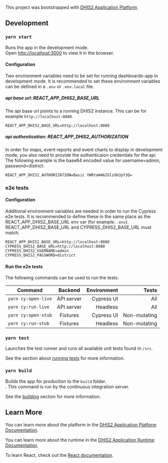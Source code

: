 This project was bootstrapped with [DHIS2 Application Platform](https://github.com/dhis2/app-platform).

## Development

### `yarn start`

Runs the app in the development mode.<br />
Open [http://localhost:3000](http://localhost:3000) to view it in the browser.

#### Configuration

Two environment variables need to be set for running dashboards-app in development mode. It is recommended to set these environment variables can be defined in a `.env` or `.env.local` file.

##### api base url: REACT_APP_DHIS2_BASE_URL

The api base url points to a running DHIS2 instance. This can be for example `http://localhost:8080`.

```
REACT_APP_DHIS2_BASE_URL=http://localhost:8080
```

##### api authentication: REACT_APP_DHIS2_AUTHORIZATION

In order for maps, event reports and event charts to display in development mode, you also need to provide the authenticaion credentials for the api. The following example is the base64 encoded value for username=admin, password=district:

```
REACT_APP_DHIS2_AUTHORIZATION=Basic YWRtaW46ZGlzdHJpY3Q=
```

### e2e tests

#### Configuration

Additional environment variables are needed in order to run the Cypress e2e tests. It is recommended to define these in the same place as the REACT_APP_DHIS2_BASE_URL env var (for example. `.env`). REACT_APP_DHIS2_BASE_URL and CYPRESS_DHIS2_BASE_URL must match.

```
REACT_APP_DHIS2_BASE_URL=http://localhost:8080
CYPRESS_DHIS2_BASE_URL=http://localhost:8080
CYPRESS_DHIS2_USERNAME=admin
CYPRESS_DHIS2_PASSWORD=district
```

#### Run the e2e tests

The following commands can be used to run the tests:

| Command             |  Backend   | Environment |        Tests |
| ------------------- | :--------: | ----------: | -----------: |
| `yarn cy:open-live` | API server |  Cypress UI |          All |
| `yarn cy:run-live`  | API server |    Headless |          All |
| `yarn cy:open-stub` |  Fixtures  |  Cypress UI | Non-mutating |
| `yarn cy:run-stub`  |  Fixtures  |    Headless | Non-mutating |

### `yarn test`

Launches the test runner and runs all available unit tests found in `/src`.<br />

See the section about [running tests](https://platform.dhis2.nu/#/scripts/test) for more information.

### `yarn build`

Builds the app for production to the `build` folder.<br />. This command is run by the continuous integration server.

See the [building](https://platform.dhis2.nu/#/scripts/build) section for more information.

## Learn More

You can learn more about the platform in the [DHIS2 Application Platform Documentation](https://platform.dhis2.nu/).

You can learn more about the runtime in the [DHIS2 Application Runtime Documentation](https://runtime.dhis2.nu/).

To learn React, check out the [React documentation](https://reactjs.org/).
